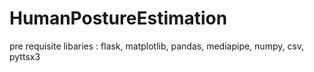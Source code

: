 # HumanPostureEstimation
pre requisite libaries :
flask,
matplotlib,
pandas,
mediapipe,
numpy,
csv,
pyttsx3
